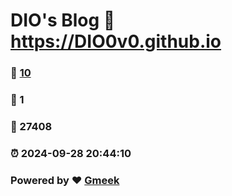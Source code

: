 # DIO's Blog :link: https://DIO0v0.github.io 
### :page_facing_up: [10](https://DIO0v0.github.io/tag.html) 
### :speech_balloon: 1 
### :hibiscus: 27408 
### :alarm_clock: 2024-09-28 20:44:10 
### Powered by :heart: [Gmeek](https://github.com/Meekdai/Gmeek)
